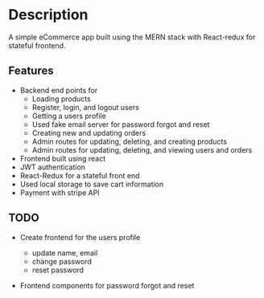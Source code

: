 # Description

A simple eCommerce app built using the MERN stack with React-redux for stateful frontend.

## Features

- Backend end points for
    - Loading products
    - Register, login, and logout users
    - Getting a users profile
    - Used fake email server for password forgot and reset
    - Creating new and updating orders
    - Admin routes for updating, deleting, and creating products
    - Admin routes for updating, deleting, and viewing users and orders
- Frontend built using react
- JWT authentication
- React-Redux for a stateful front end
- Used local storage to save cart information
- Payment with stripe API

## TODO

- Create frontend for the users profile
    - update name, email
    - change password
    - reset password

- Frontend components for password forgot and reset